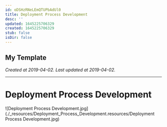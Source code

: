 ```yaml
---
id: oDSHzRNeLEmQTUPbAdUl0
title: Deployment Process Development
desc: ''
updated: 1645225706329
created: 1645225706329
stub: false
isDir: false
---
```

My Template
---

_Created at 2019-04-02._
_Last updated at 2019-04-02._




---

# Deployment Process Development


![Deployment Process Development.jpg](./_resources/Deployment_Process_Development.resources/Deployment Process Development.jpg)

